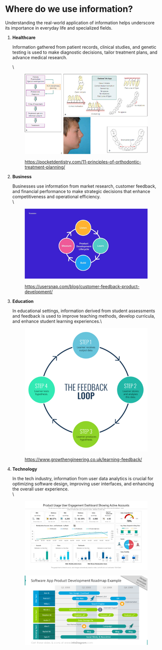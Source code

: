 # Where do we use information?

Understanding the real-world application of information helps underscore its importance in everyday life and specialized fields.

1.  **Healthcare**

    Information gathered from patient records, clinical studies, and genetic testing is used to make diagnostic decisions, tailor treatment plans, and advance medical research.

    \


    <figure><img src="../../../.gitbook/assets/image (195).png" alt=""><figcaption><p><a href="https://pocketdentistry.com/11-principles-of-orthodontic-treatment-planning/">https://pocketdentistry.com/11-principles-of-orthodontic-treatment-planning/</a><br></p></figcaption></figure>
2.  **Business**

    Businesses use information from market research, customer feedback, and financial performance to make strategic decisions that enhance competitiveness and operational efficiency.\
    \


    <figure><img src="../../../.gitbook/assets/image (196).png" alt=""><figcaption><p><a href="https://usersnap.com/blog/customer-feedback-product-development/">https://usersnap.com/blog/customer-feedback-product-development/</a></p></figcaption></figure>
3.  **Education**

    In educational settings, information derived from student assessments and feedback is used to improve teaching methods, develop curricula, and enhance student learning experiences.\


    <figure><img src="../../../.gitbook/assets/image (197).png" alt=""><figcaption><p><a href="https://www.growthengineering.co.uk/learning-feedback/">https://www.growthengineering.co.uk/learning-feedback/</a></p></figcaption></figure>
4.  **Technology**

    In the tech industry, information from user data analytics is crucial for optimizing software design, improving user interfaces, and enhancing the overall user experience.\
    \




    <figure><img src="../../../.gitbook/assets/image (198).png" alt=""><figcaption></figcaption></figure>

    <figure><img src="../../../.gitbook/assets/image (199).png" alt=""><figcaption></figcaption></figure>

